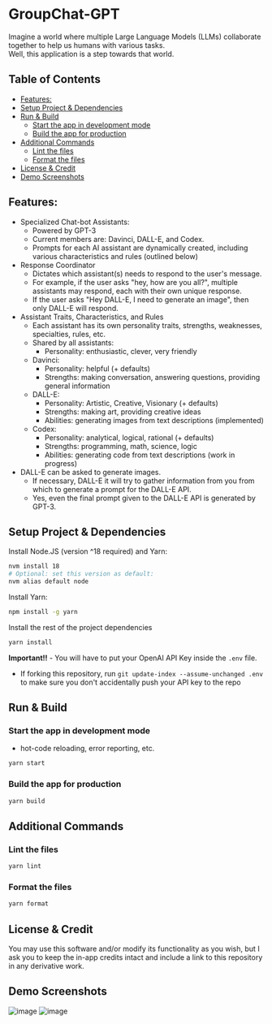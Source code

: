 # GroupChat-GPT

Imagine a world where multiple Large Language Models (LLMs) collaborate together to help us humans with various tasks.  
Well, this application is a step towards that world.

<!-- START doctoc generated TOC please keep comment here to allow auto update -->
<!-- DON'T EDIT THIS SECTION, INSTEAD RE-RUN doctoc TO UPDATE -->
## Table of Contents

- [Features:](#features)
- [Setup Project & Dependencies](#setup-project--dependencies)
- [Run & Build](#run--build)
  - [Start the app in development mode](#start-the-app-in-development-mode)
  - [Build the app for production](#build-the-app-for-production)
- [Additional Commands](#additional-commands)
  - [Lint the files](#lint-the-files)
  - [Format the files](#format-the-files)
- [License & Credit](#license--credit)
- [Demo Screenshots](#demo-screenshots)

<!-- END doctoc generated TOC please keep comment here to allow auto update -->

## Features:

-   Specialized Chat-bot Assistants:
    -   Powered by GPT-3
    -   Current members are: Davinci, DALL-E, and Codex.
    -   Prompts for each AI assistant are dynamically created, including various characteristics and rules (outlined below)
-   Response Coordinator
    -   Dictates which assistant(s) needs to respond to the user's message.
    -   For example, if the user asks "hey, how are you all?", multiple assistants may respond, each with their own unique response.
    -   If the user asks "Hey DALL-E, I need to generate an image", then only DALL-E will respond.
-   Assistant Traits, Characteristics, and Rules
    -   Each assistant has its own personality traits, strengths, weaknesses, specialties, rules, etc.
    -   Shared by all assistants:
        -   Personality: enthusiastic, clever, very friendly
    -   Davinci:
        -   Personality: helpful (+ defaults)
        -   Strengths: making conversation, answering questions, providing general information
    -   DALL-E:
        -   Personality: Artistic, Creative, Visionary (+ defaults)
        -   Strengths: making art, providing creative ideas
        -   Abilities: generating images from text descriptions (implemented)
    -   Codex:
        -   Personality: analytical, logical, rational (+ defaults)
        -   Strengths: programming, math, science, logic
        -   Abilities: generating code from text descriptions (work in progress)
-   DALL-E can be asked to generate images.
    -   If necessary, DALL-E it will try to gather information from you from which to generate a prompt for the DALL-E API.
    -   Yes, even the final prompt given to the DALL-E API is generated by GPT-3.

## Setup Project & Dependencies

Install Node.JS (version ^18 required) and Yarn:

```bash
nvm install 18
# Optional: set this version as default:
nvm alias default node
```

Install Yarn:

```bash
npm install -g yarn
```

Install the rest of the project dependencies

```bash
yarn install
```

**Important!!** - You will have to put your OpenAI API Key inside the `.env` file.

-   If forking this repository, run `git update-index --assume-unchanged .env` to make sure you don't accidentally push your API key to the repo

## Run & Build

### Start the app in development mode

-   hot-code reloading, error reporting, etc.

```bash
yarn start
```

### Build the app for production

```bash
yarn build
```

## Additional Commands

### Lint the files

```bash
yarn lint
```

### Format the files

```bash
yarn format
```

## License & Credit

You may use this software and/or modify its functionality as you wish, but I ask you to keep the in-app credits intact and include a link to this repository in any derivative work.

## Demo Screenshots

![image](https://user-images.githubusercontent.com/14914491/209245190-6734d6a2-7935-41fc-9d4e-b7b57e2f6a53.png)
![image](https://user-images.githubusercontent.com/14914491/209996928-906cb9dc-74d4-4c92-adcd-be9ecb507570.png)
